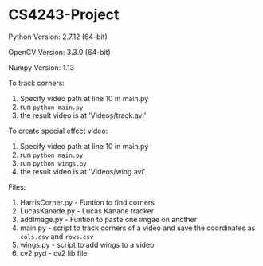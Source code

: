 # CS4243-Project

Python Version: 2.7.12 (64-bit)

OpenCV Version: 3.3.0 (64-bit)

Numpy Version: 1.13

To track corners:

1. Specify video path at line 10 in main.py
2. run  `python main.py`
3. the result video is at 'Videos/track.avi'

To create special effect video:

1. Specify video path at line 10 in main.py
2. run `python main.py`
3. run `python wings.py`
4. the result video is at 'Videos/wing.avi' 

Files:
1. HarrisCorner.py - Funtion to find corners
2. LucasKanade.py - Lucas Kanade tracker
3. addImage.py - Funtion to paste one imgae on another
4. main.py - script to track corners of a video and save the coordinates as `cols.csv` and `rows.csv`
5. wings.py - script to add wings to a video
6. cv2.pyd - cv2 lib file
